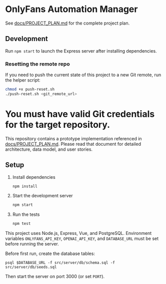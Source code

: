 # OnlyFans Automation Manager


See [docs/PROJECT_PLAN.md](docs/PROJECT_PLAN.md) for the complete project plan.

## Development

Run `npm start` to launch the Express server after installing dependencies.

### Resetting the remote repo

If you need to push the current state of this project to a new Git remote, run
the helper script:

```bash
chmod +x push-reset.sh
./push-reset.sh <git_remote_url>
```

You must have valid Git credentials for the target repository.
=======
This repository contains a prototype implementation referenced in [docs/PROJECT_PLAN.md](docs/PROJECT_PLAN.md). Please read that document for detailed architecture, data model, and user stories.

## Setup

1. Install dependencies
   ```bash
   npm install
   ```
2. Start the development server
   ```bash
   npm start
   ```
3. Run the tests
   ```bash
   npm test
   ```

This project uses Node.js, Express, Vue, and PostgreSQL. Environment variables `ONLYFANS_API_KEY`, `OPENAI_API_KEY`, and `DATABASE_URL` must be set before running the server.

Before first run, create the database tables:
```
psql $DATABASE_URL -f src/server/db/schema.sql -f src/server/db/seeds.sql
```
Then start the server on port 3000 (or set `PORT`).
